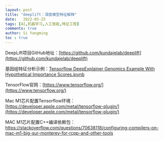 ```yaml
---
layout: post
title: "deeplift：深度模型特征解释"
date:   2022-05-25
tags: [AI,机器学习,人工智能,特征工程]
comments: true
author: Si Yangming
toc : true
---
```


DeepLift项目GitHub地址：[https://github.com/kundajelab/deeplift](https://github.com/kundajelab/deeplift)

基因组特征分析示例：[Tensorflow DeepExplainer Genomics Example With Hypothetical Importance Scores.ipynb](https://colab.research.google.com/github/AvantiShri/shap/blob/5fdad0651176cdbf1acd6c697604a71529695211/notebooks/deep_explainer/Tensorflow%20DeepExplainer%20Genomics%20Example%20With%20Hypothetical%20Importance%20Scores.ipynb)

TensorFlow官网：[https://www.tensorflow.org/](https://www.tensorflow.org/)

Mac M1芯片配置Tensorflow环境：[https://developer.apple.com/metal/tensorflow-plugin/](https://developer.apple.com/metal/tensorflow-plugin/)

MAC M1芯片配置C++编译依赖包：https://stackoverflow.com/questions/70638118/configuring-compilers-on-mac-m1-big-sur-monterey-for-rcpp-and-other-tools
